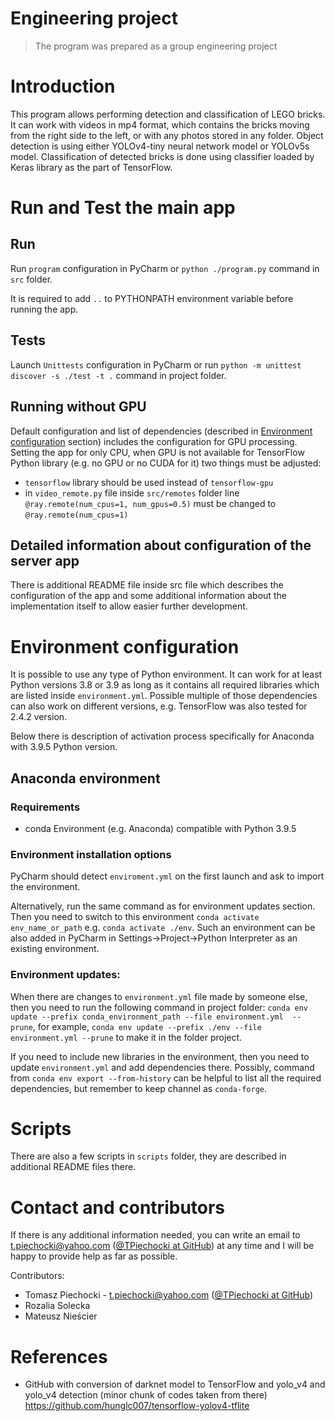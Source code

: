 # Engineering project
> The program was prepared as a group engineering project

# Introduction 
This program allows performing detection and classification of LEGO bricks. It can work with videos in mp4 format, which contains the bricks moving from the right side to the left, or with any photos stored in any folder.
Object detection is using either YOLOv4-tiny neural network model or YOLOv5s model. Classification of detected bricks is done using classifier loaded by Keras library as the part of TensorFlow.

# Run and Test the main app
## Run
Run `program` configuration in PyCharm or `python ./program.py` command in `src` folder.

It is required to add `..` to PYTHONPATH environment variable before running the app.

## Tests
Launch `Unittests` configuration in PyCharm or run `python -m unittest discover -s ./test -t .` command in project folder.

## Running without GPU
Default configuration and list of dependencies (described in [Environment configuration](#environment-configuration) section) includes the configuration for GPU processing. Setting the app for only CPU, when GPU is not available for TensorFlow Python library (e.g. no GPU or no CUDA for it) two things must be adjusted:
- `tensorflow` library should be used instead of `tensorflow-gpu`
- in `video_remote.py` file inside `src/remotes` folder line `@ray.remote(num_cpus=1, num_gpus=0.5)` must be changed to `@ray.remote(num_cpus=1)`


## Detailed information about configuration of the server app
There is additional README file inside src file which describes the configuration of the app and some additional information about the implementation itself to allow easier further development.

# Environment configuration
It is possible to use any type of Python environment. It can work for at least Python versions 3.8 or 3.9 as long as it contains all required libraries which are listed inside `environment.yml`. Possible multiple of those dependencies can also work on different versions, e.g. TensorFlow was also tested for 2.4.2 version.

Below there is description of activation process specifically for Anaconda with 3.9.5 Python version.
## Anaconda environment

### Requirements
- conda Environment (e.g. Anaconda) compatible with Python 3.9.5

### Environment installation options
PyCharm should detect `enviroment.yml` on the first launch and ask to import the environment.

Alternatively, run the same command as for environment updates section. Then you need to switch to this environment `conda activate env_name_or_path` e.g. `conda activate ./env`. Such an environment can be also added in PyCharm in Settings->Project->Python Interpreter as an existing environment.
    
### Environment updates:
When there are changes to `environment.yml` file made by someone else, then you need to run the following command in project folder:
`conda env update --prefix conda_environment_path --file environment.yml  --prune`, for example, `conda env update --prefix ./env --file environment.yml --prune` to make it in the folder project.

If you need to include new libraries in the environment, then you need to update `environment.yml` and add dependencies there. Possibly, command from `conda env export --from-history` can be helpful to list all the required dependencies, but remember to keep channel as `conda-forge`.

# Scripts
There are also a few scripts in `scripts` folder, they are described in additional README files there.

# Contact and contributors
If there is any additional information needed, you can write an email to t.piechocki@yahoo.com ([@TPiechocki at GitHub](https://github.com/TPiechocki)) at any time and I will be happy to provide help as far as possible.

Contributors:
- Tomasz Piechocki - t.piechocki@yahoo.com ([@TPiechocki at GitHub](https://github.com/TPiechocki))
- Rozalia Solecka
- Mateusz Nieścier

# References
- GitHub with conversion of darknet model to TensorFlow and yolo_v4 and yolo_v4 detection
(minor chunk of codes taken from there)
https://github.com/hunglc007/tensorflow-yolov4-tflite
